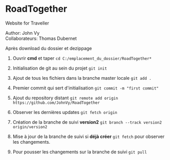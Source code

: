 # RoadTogether
Website for Traveller

Author: John Vy  
Collaborateurs: Thomas Dubernet

Après download du dossier et dezippage  
  
1. Ouvrir **cmd** et taper ```cd C:/emplacement_du_dossier/RoadTogether*```  
  
2. Initialisation de git au sein du projet ```git init```  
  
3. Ajout de tous les fichiers dans la branche master locale ```git add .```  
  
4. Premier commit qui sert d'initialisation ```git commit -m "first commit"```  
  
5. Ajout du repository distant ```git remote add origin https://github.com/JohnVy/RoadTogether```  
  
6. Observer les dernières updates ```git fetch origin```  
  
7. Création de la branche de suivi **version2** ```git branch --track version2 origin/version2```  
  
8. Mise à jour de la branche de suivi si **déjà créer** ```git fetch``` pour observer les changements.  
  
9. Pour pousser les changements sur la branche de suivi ```git pull```  
